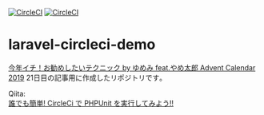 [![CircleCI](https://circleci.com/gh/KeisukeKudo/laravel-circleci-demo/tree/master.svg?style=svg)](https://circleci.com/gh/KeisukeKudo/laravel-circleci-demo/tree/master) [![CircleCI](https://circleci.com/gh/KeisukeKudo/laravel-circleci-demo/tree/fails-demo.svg?style=svg)](https://circleci.com/gh/KeisukeKudo/laravel-circleci-demo/tree/fails-demo)  

# laravel-circleci-demo

[今年イチ！お勧めしたいテクニック by ゆめみ feat.やめ太郎 Advent Calendar 2019](https://qiita.com/advent-calendar/2019/yumemi_no1) 21日目の記事用に作成したリポジトリです｡  

Qiita:  
[誰でも簡単! CircleCi で PHPUnit を実行してみよう!!](https://qiita.com/KeisukeKudo/items/d058b359361e622dcc6f)  

